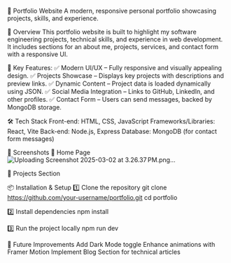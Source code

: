 📌 Portfolio Website
A modern, responsive personal portfolio showcasing projects, skills, and experience.


🚀 Overview
This portfolio website is built to highlight my software engineering projects, technical skills, and experience in web development. It includes sections for an about me, projects, services, and contact form with a responsive UI.

🔹 Key Features:
✅ Modern UI/UX – Fully responsive and visually appealing design.
✅ Projects Showcase – Displays key projects with descriptions and preview links.
✅ Dynamic Content – Project data is loaded dynamically using JSON.
✅ Social Media Integration – Links to GitHub, LinkedIn, and other profiles.
✅ Contact Form – Users can send messages, backed by MongoDB storage.

🛠️ Tech Stack
Front-end: HTML, CSS, JavaScript
Frameworks/Libraries: React, Vite
Back-end: Node.js, Express
Database: MongoDB (for contact form messages)

📸 Screenshots
🔹 Home Page
![Uploading Screenshot 2025-03-02 at 3.26.37 PM.png…]()


🔹 Projects Section

📦 Installation & Setup
1️⃣ Clone the repository
git clone https://github.com/your-username/portfolio.git
cd portfolio

2️⃣ Install dependencies
npm install

3️⃣ Run the project locally
npm run dev

🚀 Future Improvements
Add Dark Mode toggle
Enhance animations with Framer Motion
Implement Blog Section for technical articles
